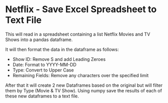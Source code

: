 # Netflix - Save Excel Spreadsheet to Text File

This will read in a spreadsheet containing a list Netflix Movies and TV Shows into a pandas dataframe.

It will then format the data in the dataframe as follows:
- Show ID: Remove S and add Leading Zeroes
- Date: Format to YYYY-MM-DD
- Type: Convert to Upper Case
- Remaining Fields: Remove any characters over the specified limit

After that it will create 2 new Dataframes based on the original but will filter them by Type (Movie & TV Show).
Using numpy save the results of each of these new dataframes to a text file.
